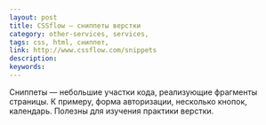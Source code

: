 ```yaml
---
layout: post
title: CSSflow — сниппеты верстки
category: other-services, services, 
tags: css, html, сниппет, 
link: http://www.cssflow.com/snippets
description: 
keywords: 
---
```


<p>Сниппеты — небольшие участки кода, реализующие фрагменты страницы. К примеру, форма авторизации, несколько кнопок, календарь. Полезны для изучения практики верстки.</p>
